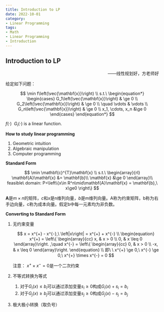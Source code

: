 ```yaml
---
title: Introduction to LP
date: 2022-10-01
category:
- Linear Programming
tags:
- Math
- Linear Programming
- Introduction
---
```


## Introduction to LP

<p align="right">——线性规划好，方老师好</p>

给定如下问题：

$$
\min f\left(\vec{\mathbf{x}}\right) \\
s.t.\ 
\begin{equation*}
	\begin{cases}
		G_1\left(\vec{\mathbf{x}}\right) & \ge 0 \\
		G_2\left(\vec{\mathbf{x}}\right) & \ge 0 \\
		\quad \vdots & \vdots \\
		G_n\left(\vec{\mathbf{x}}\right) & \ge 0 \\
		x_1, \cdots, x_n &\ge 0
	\end{cases}
\end{equation*}
$$

$f\left(\cdot\right)\ \ G_i\left(\cdot\right)$ is a linear function.

**How to study linear programming**

1. Geometric intuition
2. Algebraic manipulation
3. Computer programming

**Standard Form**

$$
	\min \mathbf{c}^{T}\mathbf{x} \\
	s.t.\ 
	\begin{array}{rl}
		\mathbf{A}\mathbf{x} &= \mathbf{b}\\
		\mathbf{x} &\ge 0
	\end{array}\\
	feasible\ domain: P=\left\{x\in R^n\mid\mathbf{A}\mathbf{x} = \mathbf{b},\ x\ge0 \right\}
$$

$\mathbf{A}$是$m\times n$的矩阵，$c$和$x$是n维列向量，$b$是m维列向量。A称为约束矩阵，b称为右手边向量，c称为成本向量。假定b中每一元素均为非负数。

**Converting to Standard Form**

1. 无约束变量
   
	$$
   		x = x^{+} - x^{-},\ \left|x\right| = x^{+} + x^{-} \\
   		\begin{equation}
   			x^{+} = \left\{
   			\begin{array}{cc}
   				x, & x > 0 \\
   				0, & x \leq 0
   			\end{array}\right.
   			,\quad 
   		x^{-} = \left\{
   		\begin{array}{cc}
   			0, & x > 0 \\
   			-x, & x \leq 0
   		\end{array}\right.
   		\end{equation}
   		\\
   		即\ \ x^{+} \ge 0,\ x^{-} \ge 0,\ x^{+} \times x^{-} = 0
	$$
	
	注意：$\ x^{+} \times x^{-} = 0$是一个二次约束

2. 不等式转换为等式

   1. 对于$G_i\left(x\right) \leq b_i$可以通过添加变量$s_i \ge 0$构成$G_i\left(x\right)+s_i=b_i$
   2. 对于$G_j\left(x\right) \ge b_j$可以通过添加变量$s_j \ge 0$构成$G_j\left(x\right)-s_j=b_j$

3. 极大极小转换（取负号）